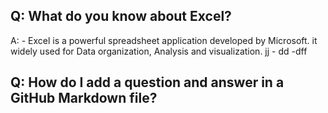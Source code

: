 ## Q: What do you know about Excel?
A: - Excel is a powerful spreadsheet application developed by Microsoft. it widely used for Data organization, Analysis and visualization.
jj
    - dd
    -dff


## Q: How do I add a question and answer in a GitHub Markdown file?

